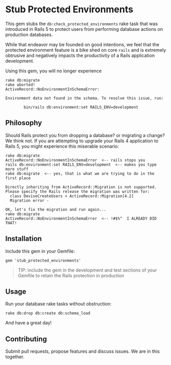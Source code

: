 # Stub Protected Environments

This gem stubs the `db:check_protected_environments` rake task that was introduced in Rails 5
to protect users from performing database actions on production databases.

While that endeavor may be founded on good intentions, we feel that the protected environment feature is a bike shed on core `rails`
and is extremely obtrusive and negatively impacts the productivity of a Rails application development.

Using this gem, you will no longer experience

```
rake db:migrate
rake aborted!
ActiveRecord::NoEnvironmentInSchemaError:

Environment data not found in the schema. To resolve this issue, run:

        bin/rails db:environment:set RAILS_ENV=development

```

## Philosophy

Should Rails protect you from dropping a database?  or migrating a change?  We think not.
If you are attempting to upgrade your Rails 4 application to Rails 5, you might experience this miserable scenario:

```
rake db:migrate
ActiveRecord::NoEnvironmentInSchemaError  <-- rails stops you
rails db:environment:set RAILS_ENV=development  <-- makes you type more stuff
rake db:migrate  <-- yes, that is what we are trying to do in the first place

Directly inheriting from ActiveRecord::Migration is not supported. Please specify the Rails release the migration was written for:
  class DeviseCreateUsers < ActiveRecord::Migration[4.2]
  Migration error -

OK, let's fix the migration and run again...
rake db:migrate
ActiveRecord::NoEnvironmentInSchemaError  <-- !#$%^  I ALREADY DID THAT!
```


## Installation

Include this gem in your Gemfile:
```
gem 'stub_protected_environments'
```

> TIP: include the gem in the development and test sections of your Gemfile to retain the Rails protection in production

## Usage

Run your database rake tasks without obstruction:

`rake db:drop db:create db:schema_load`

And have a great day!

## Contributing
Submit pull requests, propose features and discuss issues. We are in this together.
